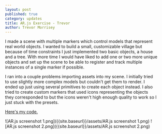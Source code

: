 ```yaml
---
layout: post
published: true
category: updates
title: AR.js Exercise - Trevor
author: Trevor Morrisey
---
```

I made a scene with multiple markers which control models that represent real world objects. I wanted to build a small, customizable village but because of time constraints I just implemented two basic objects, a house and a tree. With more time I would have liked to add one or two more unique objects and set up the scene to be able to register and track multiple instances of a single marker if possible.

I ran into a couple problems importing assets into my scene. I initially tried to use slightly more complex models but couldn't get them to render. I ended up just using several primitives to create each object instead. I also tried to create custom markers that used icons representing the objects they corresponded to but the icons weren't high enough quality to work so I just stuck with the presets.

[Here's my code.](https://glitch.com/edit/#!/military-indigo-clover)

![AR.js screenshot 1.png]({{site.baseurl}}/assets/AR.js screenshot 1.png)
![AR.js screenshot 2.png]({{site.baseurl}}/assets/AR.js screenshot 2.png)


